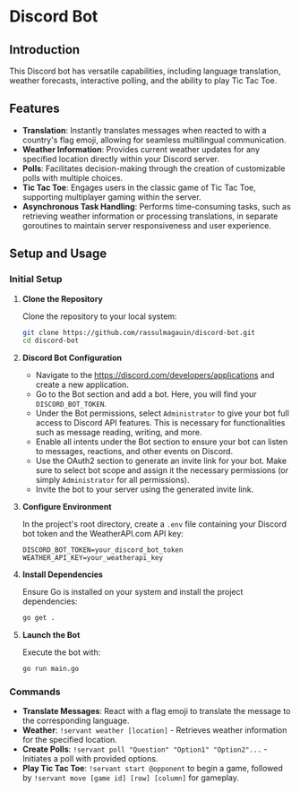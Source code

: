 
# Discord Bot

## Introduction

This Discord bot has versatile capabilities, including language translation, weather forecasts, interactive polling, and the ability to play Tic Tac Toe. 

## Features

- **Translation**: Instantly translates messages when reacted to with a country's flag emoji, allowing for seamless multilingual communication.
- **Weather Information**: Provides current weather updates for any specified location directly within your Discord server.
- **Polls**: Facilitates decision-making through the creation of customizable polls with multiple choices.
- **Tic Tac Toe**: Engages users in the classic game of Tic Tac Toe, supporting multiplayer gaming within the server.
- **Asynchronous Task Handling**: Performs time-consuming tasks, such as retrieving weather information or processing translations, in separate goroutines to maintain server responsiveness and user experience.

## Setup and Usage

### Initial Setup

1. **Clone the Repository**

   Clone the repository to your local system:

   ```bash
   git clone https://github.com/rassulmagauin/discord-bot.git
   cd discord-bot
   ```

2. **Discord Bot Configuration**
   - Navigate to the https://discord.com/developers/applications and create a new application.
   - Go to the Bot section and add a bot. Here, you will find your `DISCORD_BOT_TOKEN`.
   - Under the Bot permissions, select `Administrator` to give your bot full access to Discord API features. This is necessary for functionalities such as message reading, writing, and more.
   - Enable all intents under the Bot section to ensure your bot can listen to messages, reactions, and other events on Discord.
   - Use the OAuth2 section to generate an invite link for your bot. Make sure to select bot scope and assign it the necessary permissions (or simply `Administrator` for all permissions).
   - Invite the bot to your server using the generated invite link.

3. **Configure Environment**

   In the project's root directory, create a `.env` file containing your Discord bot token and the WeatherAPI.com API key:

   ```plaintext
   DISCORD_BOT_TOKEN=your_discord_bot_token
   WEATHER_API_KEY=your_weatherapi_key
   ```

4. **Install Dependencies**

   Ensure Go is installed on your system and install the project dependencies:

   ```bash
   go get .
   ```

5. **Launch the Bot**

   Execute the bot with:

   ```bash
   go run main.go
   ```

### Commands

- **Translate Messages**: React with a flag emoji to translate the message to the corresponding language.
- **Weather**: `!servant weather [location]` - Retrieves weather information for the specified location.
- **Create Polls**: `!servant poll "Question" "Option1" "Option2"...` - Initiates a poll with provided options.
- **Play Tic Tac Toe**: `!servant start @opponent` to begin a game, followed by `!servant move [game id] [row] [column]` for gameplay.

